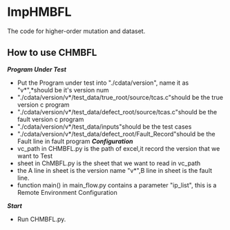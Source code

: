 # ImpHMBFL
The code for higher-order mutation and dataset.

## How to use CHMBFL
***Program Under Test***
- Put the Program under test into "./cdata/version", name it as "v*",*should be it's version num
- "./cdata/version/v*/test_data/true_root/source/tcas.c"should be the true version c program
- "./cdata/version/v*/test_data/defect_root/source/tcas.c"should be the fault version c program
- "./cdata/version/v*/test_data/inputs"should be the test cases
- "./cdata/version/v*/test_data/defect_root/Fault_Record"should be the Fault line in fault program
***Configuration***
- vc_path in CHMBFL.py is the path of excel,it record the version that we want to Test
- sheet in ChMBFL.py is the sheet that we want to read in vc_path
- the A line in sheet is the version name "v*",B line in sheet is the fault line.
- function main() in main_flow.py contains a parameter "ip_list", this is a Remote Environment Configuration

***Start***
- Run CHMBFL.py.
